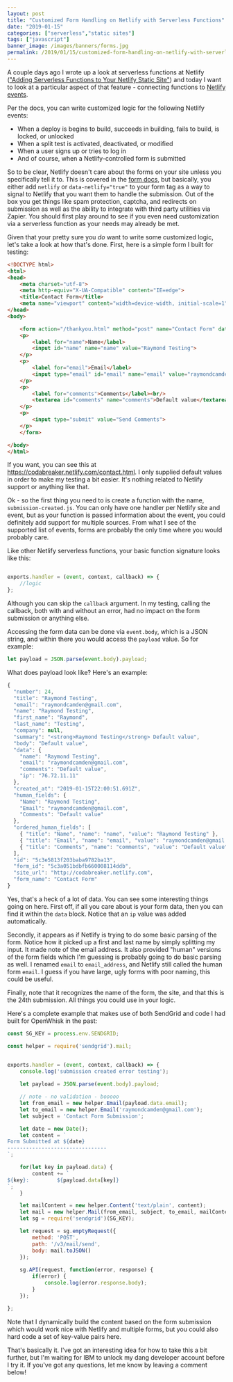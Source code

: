 ```yaml
---
layout: post
title: "Customized Form Handling on Netlify with Serverless Functions"
date: "2019-01-15"
categories: ["serverless","static sites"]
tags: ["javascript"]
banner_image: /images/banners/forms.jpg
permalink: /2019/01/15/customized-form-handling-on-netlify-with-serverless-functions
---
```


A couple days ago I wrote up a look at serverless functions at Netlify (["Adding Serverless Functions to Your Netlify Static Site"](https://www.raymondcamden.com/2019/01/08/adding-serverless-functions-to-your-netlify-static-site)) and today I want to look at a particular aspect of that feature - connecting functions to [Netlify events](https://www.netlify.com/docs/functions/#event-triggered-functions). 

Per the docs, you can write customized logic for the following Netlify events:

* When a deploy is begins to build, succeeds in building, fails to build, is locked, or unlocked
* When a split test is activated, deactivated, or modified
* When a user signs up or tries to log in
* And of course, when a Netlify-controlled form is submitted

So to be clear, Netlify doesn't care about the forms on your site unless you specifically tell it to. This is covered in the [form docs](https://www.netlify.com/docs/form-handling/), but basically, you either add `netlify` or `data-netlify="true"` to your form tag as a way to signal to Netlify that you want them to handle the submission. Out of the box you get things like spam protection, captcha, and redirects on submission as well as the ability to integrate with third party utilities via Zapier. You should first play around to see if you even need customization via a serverless function as your needs may already be met. 

Given that your pretty sure you *do* want to write some customized logic, let's take a look at how that's done. First, here is a simple form I built for testing:

```html
<!DOCTYPE html>
<html>
<head>
	<meta charset="utf-8">
	<meta http-equiv="X-UA-Compatible" content="IE=edge">
	<title>Contact Form</title>
	<meta name="viewport" content="width=device-width, initial-scale=1">
</head>
<body>

	<form action="/thankyou.html" method="post" name="Contact Form" data-netlify="true">
	<p>
		<label for="name">Name</label>	
		<input id="name" name="name" value="Raymond Testing">
	</p>
	<p>
		<label for="email">Email</label>
		<input type="email" id="email" name="email" value="raymondcamden@gmail.com">
	</p>
	<p>
		<label for="comments">Comments</label><br/>
		<textarea id="comments" name="comments">Default value</textarea>
	</p>
	<p>
		<input type="submit" value="Send Comments">
	</p>
	</form>

</body>
</html>
```

If you want, you can see this at <https://codabreaker.netlify.com/contact.html>. I only supplied default values in order to make my testing a bit easier. It's nothing related to Netlify support or anything like that.

Ok - so the first thing you need to is create a function with the name, `submission-created.js`. You can only have one handler per Netlify site and event, but as your function is passed information about the event, you could definitely add support for multiple sources. From what I see of the supported list of events, forms are probably the only time where you would probably care. 

Like other Netlify serverless functions, your basic function signature looks like this:

```js

exports.handler = (event, context, callback) => {
	//logic
};
```

Although you can skip the `callback` argument. In my testing, calling the callback, both with and without an error, had no impact on the form submission or anything else. 

Accessing the form data can be done via `event.body`, which is a JSON string, and within there you would access the `payload` value. So for example:

```js
let payload = JSON.parse(event.body).payload;
```

What does payload look like? Here's an example:

```js
{
  "number": 24,
  "title": "Raymond Testing",
  "email": "raymondcamden@gmail.com",
  "name": "Raymond Testing",
  "first_name": "Raymond",
  "last_name": "Testing",
  "company": null,
  "summary": "<strong>Raymond Testing</strong> Default value",
  "body": "Default value",
  "data": {
    "name": "Raymond Testing",
    "email": "raymondcamden@gmail.com",
    "comments": "Default value",
    "ip": "76.72.11.11"
  },
  "created_at": "2019-01-15T22:00:51.691Z",
  "human_fields": {
    "Name": "Raymond Testing",
    "Email": "raymondcamden@gmail.com",
    "Comments": "Default value"
  },
  "ordered_human_fields": [
    { "title": "Name", "name": "name", "value": "Raymond Testing" },
    { "title": "Email", "name": "email", "value": "raymondcamden@gmail.com" },
    { "title": "Comments", "name": "comments", "value": "Default value" }
  ],
  "id": "5c3e5813f203baba9782ba13",
  "form_id": "5c3a051bdbfb660008114ddb",
  "site_url": "http://codabreaker.netlify.com",
  "form_name": "Contact Form"
}
```

Yes, that's a heck of a lot of data. You can see some interesting things going on here. First off, if all you care about is your form data, then you can find it within the `data` block. Notice that an `ip` value was added automatically. 

Secondly, it appears as if Netlify is trying to do some basic parsing of the form. Notice how it picked up a first and last name by simply splitting my input. It made note of the email address. It also provided "human" versions of the form fields which I'm guessing is probably going to do basic parsing as well. I renamed `email` to `email_address`, and Netlify still called the human form `email`. I guess if you have large, ugly forms with poor naming, this could be useful.

Finally, note that it recognizes the name of the form, the site, and that this is the 24th submission. All things you could use in your logic.

Here's a complete example that makes use of both SendGrid and code I had built for OpenWhisk in the past:

```js
const SG_KEY = process.env.SENDGRID;

const helper = require('sendgrid').mail;


exports.handler = (event, context, callback) => {
	console.log('submission created error testing');
	
	let payload = JSON.parse(event.body).payload;

	// note - no validation - booooo
	let from_email = new helper.Email(payload.data.email);
	let to_email = new helper.Email('raymondcamden@gmail.com');
	let subject = 'Contact Form Submission';

	let date = new Date();
	let content = `
Form Submitted at ${date}
--------------------------------
`;

	for(let key in payload.data) {
		content += `
${key}:			${payload.data[key]}
`;
	}

	let mailContent = new helper.Content('text/plain', content);
	let mail = new helper.Mail(from_email, subject, to_email, mailContent);
	let sg = require('sendgrid')(SG_KEY);

	let request = sg.emptyRequest({
		method: 'POST',
		path: '/v3/mail/send',
		body: mail.toJSON()
	});
		
	sg.API(request, function(error, response) {
		if(error) {
			console.log(error.response.body);
		}
	});

};
```

Note that I dynamically build the content based on the form submission which would work nice with Netlify and multiple forms, but you could also hard code a set of key-value pairs here.

That's basically it. I've got an interesting idea for how to take this a bit further, but I'm waiting for IBM to unlock my dang developer account before I try it. If you've got any questions, let me know by leaving a comment below!
